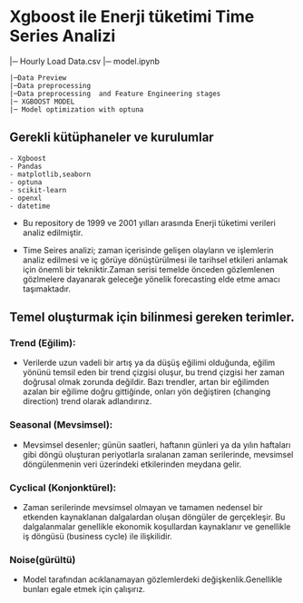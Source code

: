 # Xgboost ile  Enerji tüketimi Time Series Analizi 

 
  |─ Hourly Load Data.csv
  |─ model.ipynb

    |─Data Preview
    |─Data preprocessing
    |─Data preprocessing  and Feature Engineering stages
    |─ XGBOOST MODEL
    |─ Model optimization with optuna
    
    
 ## Gerekli kütüphaneler ve kurulumlar
    - Xgboost
    - Pandas
    - matplotlib,seaborn
    - optuna
    - scikit-learn
    - openxl 
    - datetime 

* Bu repository de  1999 ve  2001 yılları arasında  Enerji tüketimi verileri analiz edilmiştir.

* Time Seires analizi; zaman içerisinde gelişen olayların ve işlemlerin analiz edilmesi ve iç görüye dönüştürülmesi ile tarihsel etkileri anlamak için önemli bir tekniktir.Zaman serisi temelde önceden gözlemlenen gözlmelere dayanarak geleceğe yönelik forecasting elde etme amacı taşımaktadır.


## Temel oluşturmak için bilinmesi gereken terimler.

### Trend (Eğilim):
* Verilerde uzun vadeli bir artış ya da düşüş eğilimi olduğunda, eğilim yönünü temsil eden bir trend çizgisi oluşur, bu trend çizgisi her zaman doğrusal olmak zorunda değildir. Bazı trendler, artan bir eğilimden azalan bir eğilime doğru gittiğinde, onları yön değiştiren (changing direction) trend olarak adlandırırız.

### Seasonal (Mevsimsel):
* Mevsimsel desenler; günün saatleri, haftanın günleri ya da yılın haftaları gibi döngü oluşturan periyotlarla sıralanan zaman serilerinde, mevsimsel döngülenmenin veri üzerindeki etkilerinden meydana gelir.

### Cyclical (Konjonktürel):
* Zaman serilerinde mevsimsel olmayan ve tamamen nedensel bir etkenden kaynaklanan dalgalardan oluşan döngüler de gerçekleşir. Bu dalgalanmalar genellikle ekonomik koşullardan kaynaklanır ve genellikle iş döngüsü (business cycle) ile ilişkilidir.

### Noise(gürültü)
* Model tarafından acıklanamayan gözlemlerdeki değişkenlik.Genellikle bunları egale etmek için çalışırız.


  
